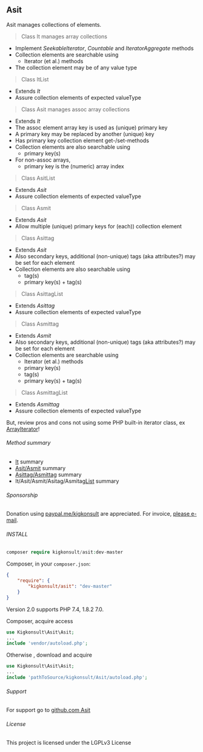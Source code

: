 [comment]: # (This file is part of Asit, manages array collections. Copyright 2020 Kjell-Inge Gustafsson, kigkonsult, All rights reserved, licence LGPL 3.0)

## Asit

Asit manages collections of elements.

> Class It manages array collections
* Implement _SeekableIterator_, _Countable_ and _IteratorAggregate_ methods
* Collection elements are searchable using
  * Iterator (et al.) methods
* The collection element may be of any value type

>Class ItList
* Extends _It_
* Assure collection elements of expected valueType 

> Class Asit manages assoc array collections
* Extends _It_ 
* The assoc element array key is used as (unique) primary key
* A primary key may be replaced by another (unique) key
* Has primary key collection element get-/set-methods
* Collection elements are also searchable using
  * primary key(s)
* For non-assoc arrays,
  * primary key is the (numeric) array index

>Class AsitList
* Extends _Asit_
* Assure collection elements of expected valueType
 
> Class Asmit
* Extends _Asit_
* Allow multiple (unique) primary keys for (each)) collection element

>Class Asittag
* Extends _Asit_
* Also secondary keys, additional (non-unique) tags (aka attributes?) may be set for each element
* Collection elements are also searchable using
  * tag(s)
  * primary key(s) + tag(s)

>Class AsittagList
* Extends _Asittag_
* Assure collection elements of expected valueType 

>Class Asmittag
* Extends _Asmit_
* Also secondary keys, additional (non-unique) tags (aka attributes?) may be set for each element
* Collection elements are searchable using
  * Iterator (et al.) methods
  * primary key(s)
  * tag(s)
  * primary key(s) + tag(s)

>Class AsmittagList
* Extends _Asmittag_
* Assure collection elements of expected valueType 

But, review pros and cons not using some PHP built-in iterator class, ex [ArrayIterator]!

###### Method summary
* [It] summary
* [Asit/Asmit] summary 
* [Asittag/Asmittag] summary
* It/Asit/Asmit/Asitag/Asmitag[List] summary

###### Sponsorship

Donation using <a href="https://paypal.me/kigkonsult?locale.x=en_US" rel="nofollow">paypal.me/kigkonsult</a> are appreciated. 
For invoice, <a href="mailto:ical@kigkonsult.se">please e-mail</a>.

###### INSTALL

``` php
composer require kigkonsult/asit:dev-master
```

Composer, in your `composer.json`:

``` json
{
    "require": {
        "kigkonsult/asit": "dev-master"
    }
}
```
Version 2.0 supports PHP 7.4, 1.8.2 7.0. 

Composer, acquire access
``` php
use Kigkonsult\Asit\Asit;
...
include 'vendor/autoload.php';
```

Otherwise , download and acquire

``` php
use Kigkonsult\Asit\Asit;
...
include 'pathToSource/kigkonsult/Asit/autoload.php';
```


###### Support

For support go to [github.com Asit]


###### License

This project is licensed under the LGPLv3 License


[ArrayIterator]:https://www.php.net/manual/en/class.arrayiterator
[Asit/Asmit]:docs/AsitSummary.md
[Asittag/Asmittag]:docs/AsittagSummary.md
[Composer]:https://getcomposer.org/
[github.com Asit]:https://github.com/iCalcreator/Asit
[It]:docs/ItSummary.md
[List]:docs/ListSummary.md
